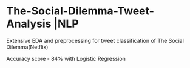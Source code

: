 # The-Social-Dilemma-Tweet-Analysis |NLP
Extensive EDA and preprocessing for tweet classification of The Social Dilemma(Netflix)

Accuracy score - 84% with Logistic Regression

